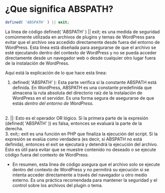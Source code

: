 # ¿Que significa ABSPATH?
``` php
defined( 'ABSPATH' ) || exit;
```
La línea de código defined( 'ABSPATH' ) || exit; es una medida de seguridad comúnmente utilizada en archivos de plugins y temas de WordPress para evitar que el archivo sea accedido directamente desde fuera del entorno de WordPress. Esta línea está diseñada para asegurarse de que el archivo se esté ejecutando dentro del contexto de WordPress y no se pueda acceder directamente desde un navegador web o desde cualquier otro lugar fuera de la instalación de WordPress.

Aquí está la explicación de lo que hace esta línea:

1. defined( 'ABSPATH' ): Esta parte verifica si la constante ABSPATH está definida. En WordPress, ABSPATH es una constante predefinida que almacena la ruta absoluta del directorio raíz de la instalación de WordPress en el servidor. Es una forma segura de asegurarse de que estás *dentro del entorno de WordPress*.
<br>
2. ||: Esto es el operador OR lógico. Si la primera parte de la expresión (defined( 'ABSPATH' )) es falsa, entonces se evaluará la parte de la derecha.
<br>
3. exit;: exit es una función en PHP que finaliza la ejecución del script. Si la expresión se evalúa como verdadera (es decir, si ABSPATH no está definida), entonces el exit se ejecutará y detendrá la ejecución del archivo. Esto es útil para evitar que se muestre contenido no deseado o se ejecute código fuera del contexto de WordPress.

+ En resumen, esta línea de código asegura que el archivo solo se ejecute dentro del contexto de WordPress y no permitirá su ejecución si se intenta acceder directamente a través del navegador u otro medio externo. Es una práctica recomendada para mantener la seguridad y el control sobre los archivos del plugin o tema.